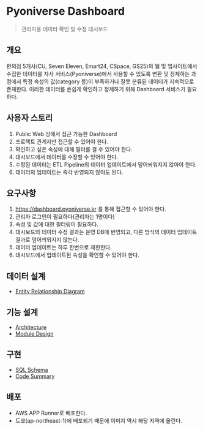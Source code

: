 # Pyoniverse Dashboard
> 관리자용 데이터 확인 및 수정 대시보드
## 개요
편의점 5개사(CU, Seven Eleven, Emart24, CSpace, GS25)의 웹 및 앱사이트에서 수집한 데이터를 자사 서비스(Pyoniverse)에서 사용할 수 있도록 변환 및 정제하는 과정에서 특정 속성의 값(category 등)이 부족하거나 잘못 분류된 데이터가 지속적으로 존재한다. 이러한 데이터를 손쉽게 확인하고 정제하기 위해 Dashboard 서비스가 필요하다.
## 사용자 스토리
1. Public Web 상에서 접근 가능한 Dashboard
2. 프로젝트 관계자만 접근할 수 있어야 한다.
3. 확인하고 싶은 속성에 대해 필터를 걸 수 있어야 한다.
4. 대시보드에서 데이터를 수정할 수 있어야 한다.
5. 수정된 데이터는 ETL Pipeline의 데이터 업데이트에서 덮어씌워지지 않아야 한다.
6. 데이터의 업데이트는 즉각 반영되지 않아도 된다.
## 요구사항
1. https://dashboard.pyoniverse.kr 를 통해 접근할 수 있어야 한다.
2. 관리자 로그인이 필요하다(관리자는 1명이다)
3. 속성 및 값에 대한 필터링이 필요하다.
4. 대시보드의 데이터 수정 결과는 운영 DB에 반영되고, 다른 방식의 데이터 업데이트 결과로 덮어씌워지지 않는다.
5. 데이터 업데이트는 하루 한번으로 제한한다.
6. 대시보드에서 업데이트된 속성을 확인할 수 있어야 한다.
## 데이터 설계
- [Entity Relationship Diagram](doc/erd.md)
## 기능 설계
- [Architecture](doc/architecture.md)
- [Module Design](doc/module.md)
## 구현
- [SQL Schema](database/schema.sql)
- [Code Summary](doc/implementation.md)
## 배포
- AWS APP Runner로 배포한다.
- 도쿄(ap-northeast-1)에 배포되기 때문에 이미지 역시 해당 지역에 올린다.
